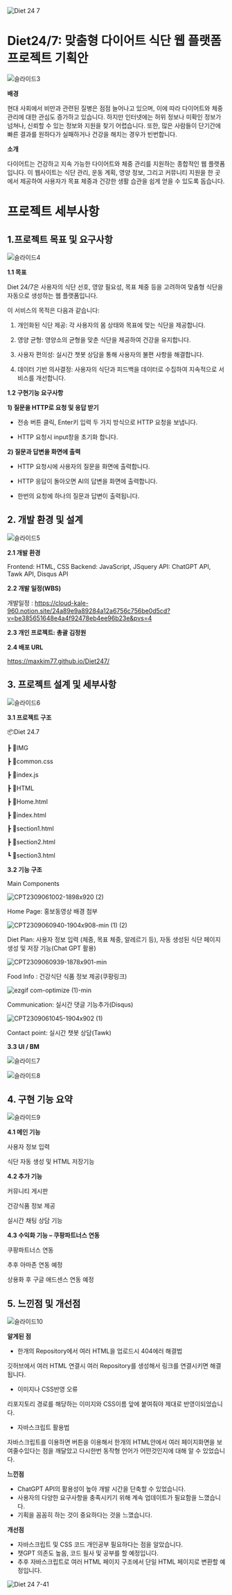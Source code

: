 ![Diet 24 7](https://github.com/maxkim77/Diet247/assets/141907655/9c5c2cb1-de29-4af2-829b-208fc6412436)


# Diet24/7: 맞춤형 다이어트 식단 웹 플랫폼 프로젝트 기획안


![슬라이드3](https://github.com/maxkim77/Diet247/assets/141907655/03e17fac-0035-4b40-9bbd-bf6e452b8b3d)



**배경**

현대 사회에서 비만과 관련된 질병은 점점 늘어나고 있으며, 이에 따라 다이어트와 체중 관리에 대한 관심도 증가하고 있습니다. 하지만 인터넷에는 허위 정보나 미확인 정보가 넘쳐나, 신뢰할 수 있는 정보와 지원을 찾기 어렵습니다. 또한, 많은 사람들이 단기간에 빠른 결과를 원하다가 실패하거나 건강을 해치는 경우가 빈번합니다.


**소개**

다이어트는 건강하고 지속 가능한 다이어트와 체중 관리를 지원하는 종합적인 웹 플랫폼입니다. 이 웹사이트는 식단 관리, 운동 계획, 영양 정보, 그리고 커뮤니티 지원을 한 곳에서 제공하여 사용자가 목표 체중과 건강한 생활 습관을 쉽게 얻을 수 있도록 돕습니다.


# 프로젝트 세부사항

## 1.프로젝트 목표 및 요구사항


![슬라이드4](https://github.com/maxkim77/Diet247/assets/141907655/d9665a60-9b15-4735-ae44-a8e93e26b030)



**1.1 목표**

Diet 24/7은 사용자의 식단 선호, 영양 필요성, 목표 체중 등을 고려하여 맞춤형 식단을 자동으로 생성하는 웹 플랫폼입니다. 

이 서비스의 목적은 다음과 같습니다:

1) 개인화된 식단 제공: 각 사용자의 몸 상태와 목표에 맞는 식단을 제공합니다.


2) 영양 균형: 영양소의 균형을 맞춘 식단을 제공하여 건강을 유지합니다.


3) 사용자 편의성: 실시간 챗봇 상담을 통해 사용자의 불편 사항을 해결합니다.


4) 데이터 기반 의사결정: 사용자의 식단과 피드백을 데이터로 수집하여 지속적으로 서비스를 개선합니다.

**1.2 구현기능 요구사항**


**1) 질문을 HTTP로 요청 및 응답 받기**


- 전송 버튼 클릭, Enter키 입력 두 가지 방식으로 HTTP 요청을 보냅니다.

  
- HTTP 요청시 input창을 초기화 합니다.


**2) 질문과 답변을 화면에 출력**


- HTTP 요청시에 사용자의 질문을 화면에 출력합니다.

  
- HTTP 응답이 돌아오면 AI의 답변을 화면에 출력합니다.

  
- 한번의 요청에 하나의 질문과 답변이 출력됩니다.



## 2. 개발 환경 및 설계


![슬라이드5](https://github.com/maxkim77/Diet247/assets/141907655/d2a9cd33-b26f-4d0c-a1ac-6d03916ed64f)


**2.1 개발 환경**


Frontend: HTML, CSS
Backend: JavaScript, JSquery
API: ChatGPT API, Tawk API, Disqus API


**2.2 개발 일정(WBS)**

개발일정 : https://cloud-kale-960.notion.site/24a89e9a89284a12a6756c756be0d5cd?v=be385651648e4a4f92478eb4ee96b23e&pvs=4


**2.3 개인 프로젝트: 총괄 김정원**


**2.4 배포 URL**


https://maxkim77.github.io/Diet247/


## 3. 프로젝트 설계 및 세부사항


![슬라이드6](https://github.com/maxkim77/Diet247/assets/141907655/1deca16a-2e0a-4cf4-a349-2845f82676eb)


**3.1 프로젝트 구조**

📦Diet 24.7


 ┣ 📂IMG

 
 ┣ 📜common.css
 
 ┣ 📜index.js
  
 ┣ 📂HTML

 
 ┣ 📜Home.html
 
 
 ┣ 📜index.html
 
 
 ┣ 📜section1.html
 
 
 ┣ 📜section2.html
 
 
 ┗ 📜section3.html


**3.2 기능 구조**



Main Components


![CPT2309061002-1898x920 (2)](https://github.com/maxkim77/Diet247/assets/141907655/1d4c267b-0ffa-406e-983a-41b5e926fb01)

Home Page: 홍보동영상 배경 첨부


![CPT2309060940-1904x908-min (1) (2)](https://github.com/maxkim77/Diet247/assets/141907655/c4ccd9ea-ad41-4a78-882e-8d98af2b4ce9)


Diet Plan: 사용자 정보 입력 (체중, 목표 체중, 알레르기 등), 자동 생성된 식단 페이지 생성 및 저장 기능(Chat GPT 활용)


![CPT2309060939-1878x901-min](https://github.com/maxkim77/Diet247/assets/141907655/8ced99c4-a700-4ee8-959e-4c9075064ad6)


Food Info : 건강식단 식품 정보 제공(쿠팡링크)



![ezgif com-optimize (1)-min](https://github.com/maxkim77/Diet247/assets/141907655/53f44127-3a65-4f95-8cea-61684d3e1c10)

Communication:
실시간 댓글 기능추가(Disqus)


![CPT2309061045-1904x902 (1)](https://github.com/maxkim77/Diet247/assets/141907655/831c9f9d-d660-4339-9380-dfa7ea08aad9)


Contact point:
실시간 챗봇 상담(Tawk)



**3.3 UI / BM**


![슬라이드7](https://github.com/maxkim77/Diet247/assets/141907655/2b127494-f1ee-42bb-9140-38b2ac6f86f7)


![슬라이드8](https://github.com/maxkim77/Diet247/assets/141907655/f96c45df-2fc4-4a18-af99-01b1dfc560be)


## 4. 구현 기능 요약


![슬라이드9](https://github.com/maxkim77/Diet247/assets/141907655/2804c661-715e-4993-be70-4b421b9d02b4)


**4.1 메인 기능**


사용자 정보 입력


식단 자동 생성 및 HTML 저장기능


**4.2 추가 기능**


커뮤니티 게시판


건강식품 정보 제공


실시간 채팅 상담 기능

**4.3 수익화 기능 – 쿠팡파트너스 연동**


쿠팡파트너스 연동


추후 아마존 연동 예정


상용화 후 구글 애드센스 연동 예정


## 5. 느낀점 및 개선점


![슬라이드10](https://github.com/maxkim77/Diet247/assets/141907655/12ba92f8-1255-435d-8849-f0b388f4ceeb)



**알게된 점**
- 한개의 Repository에서 여러 HTML을 업로드시 404에러 해결법


깃허브에서 여러 HTML 연결시 여러 Repository를 생성해서 링크를 연결시키면 해결됩니다.


- 이미지나 CSS반영 오류


리포지토리 경로를 해당하는 이미지와 CSS이름 앞에 붙여줘야 제대로 반영이되었습니다.


- 자바스크립트 활용법


자바스크립트를 이용하면 버튼을 이용해서 한개의 HTML안에서 여러 페이지화면을 보여줄수있다는 점을 깨달았고 다시한번 동작형 언어가 어떤것인지에 대해 알 수 있었습니다.

**느낀점**
- ChatGPT API의 활용성이 높아 개발 시간을 단축할 수 있었습니다.
- 사용자의 다양한 요구사항을 충족시키기 위해 계속 업데이트가 필요함을 느꼈습니다.
- 기획을 꼼꼼히 하는 것이 중요하다는 것을 느꼈습니다.


**개선점**
- 자바스크립트 및 CSS 코드 개인공부 필요하다는 점을 알았습니다.
- 챗GPT 의존도 높음, 코드 필사 및 공부를 할 예정입니다.
- 추후 자바스크립트로 여러 HTML 페이지 구조에서 단일 HTML 페이지로 변환할 예정입니다.


![Diet 24 7-41](https://github.com/maxkim77/Diet247/assets/141907655/40c6dca9-8d2f-4b7e-8ca5-b5811b1a30a2)


